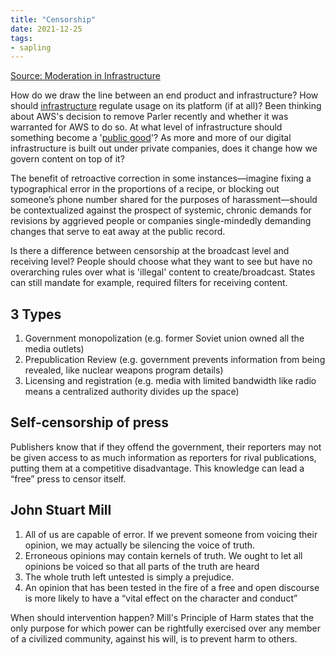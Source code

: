 ```yaml
---
title: "Censorship"
date: 2021-12-25
tags:
- sapling
---
```


[Source: Moderation in Infrastructure](https://stratechery.com/2021/moderation-in-infrastructure/)

How do we draw the line between an end product and infrastructure? How should [infrastructure](thoughts/infrastructure.md) regulate usage on its platform (if at all)? Been thinking about AWS's decision to remove Parler recently and whether it was warranted for AWS to do so. At what level of infrastructure should something become a '[public good](thoughts/public%20goods.md)'? As more and more of our digital infrastructure is built out under private companies, does it change how we govern content on top of it?

The benefit of retroactive correction in some instances—imagine fixing a typographical error in the proportions of a recipe, or blocking out someone’s phone number shared for the purposes of harassment—should be contextualized against the prospect of systemic, chronic demands for revisions by aggrieved people or companies single-mindedly demanding changes that serve to eat away at the public record.

Is there a difference between censorship at the broadcast level and receiving level? People should choose what they want to see but have no overarching rules over what is 'illegal' content to create/broadcast. States can still mandate for example, required filters for receiving content.

## 3 Types
1. Government monopolization (e.g. former Soviet union owned all the media outlets)
2. Prepublication Review (e.g. government prevents information from being revealed, like nuclear weapons program details)
3. Licensing and registration (e.g. media with limited bandwidth like radio means a centralized authority divides up the space)

## Self-censorship of press
Publishers know that if they offend the government, their reporters may not be given access to as much information as reporters for rival publications, putting them at a competitive disadvantage. This knowledge can lead a “free” press to censor itself.

## John Stuart Mill
1. All of us are capable of error. If we prevent someone from voicing their opinion, we may actually be silencing the voice of truth.
2. Erroneous opinions may contain kernels of truth. We ought to let all opinions be voiced so that all parts of the truth are heard
3. The whole truth left untested is simply a prejudice.
4. An opinion that has been tested in the fire of a free and open discourse is more likely to have a “vital effect on the character and conduct”

When should intervention happen? Mill's Principle of Harm states that the only purpose for which power can be rightfully exercised over any member of a civilized community, against his will, is to prevent harm to others.